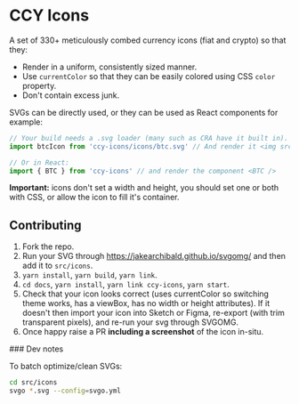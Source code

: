 # CCY Icons

A set of 330+ meticulously combed currency icons (fiat and crypto) so that they:

- Render in a uniform, consistently sized manner.
- Use `currentColor` so that they can be easily colored using CSS `color` property.
- Don't contain excess junk.

SVGs can be directly used, or they can be used as React components for example:

```js
// Your build needs a .svg loader (many such as CRA have it built in).
import btcIcon from 'ccy-icons/icons/btc.svg' // And render it <img src={btcIcon} />

// Or in React:
import { BTC } from 'ccy-icons' // and render the component <BTC />
```

**Important:** icons don't set a width and height, you should set one or both with CSS, or allow the icon to fill it's container.

## Contributing

1. Fork the repo.
2. Run your SVG through https://jakearchibald.github.io/svgomg/ and then add it to `src/icons`.
3. `yarn install`, `yarn build`, `yarn link`.
4. `cd docs`, `yarn install`, `yarn link ccy-icons`, `yarn start`.
5. Check that your icon looks correct (uses currentColor so switching theme works, has a viewBox, has no width or height attributes). If it doesn't then import your icon into Sketch or Figma, re-export (with trim transparent pixels), and re-run your svg through SVGOMG.
6. Once happy raise a PR **including a screenshot** of the icon in-situ.

### Dev notes

To batch optimize/clean SVGs:

```bash
cd src/icons
svgo *.svg --config=svgo.yml
```
